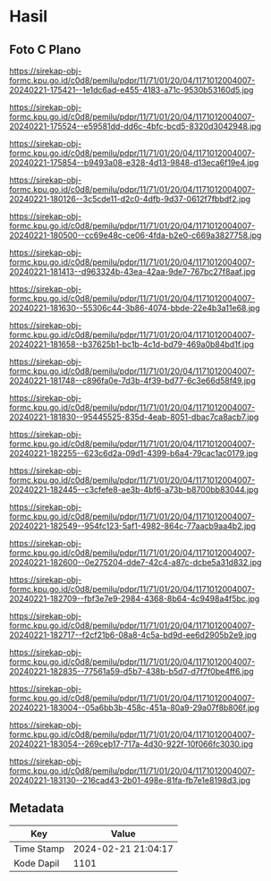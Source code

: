 # Hasil

## Foto C Plano

https://sirekap-obj-formc.kpu.go.id/c0d8/pemilu/pdpr/11/71/01/20/04/1171012004007-20240221-175421--1e1dc6ad-e455-4183-a71c-9530b53160d5.jpg

https://sirekap-obj-formc.kpu.go.id/c0d8/pemilu/pdpr/11/71/01/20/04/1171012004007-20240221-175524--e59581dd-dd6c-4bfc-bcd5-8320d3042948.jpg

https://sirekap-obj-formc.kpu.go.id/c0d8/pemilu/pdpr/11/71/01/20/04/1171012004007-20240221-175854--b9493a08-e328-4d13-9848-d13eca6f19e4.jpg

https://sirekap-obj-formc.kpu.go.id/c0d8/pemilu/pdpr/11/71/01/20/04/1171012004007-20240221-180126--3c5cde11-d2c0-4dfb-9d37-0612f7fbbdf2.jpg

https://sirekap-obj-formc.kpu.go.id/c0d8/pemilu/pdpr/11/71/01/20/04/1171012004007-20240221-180500--cc69e48c-ce06-4fda-b2e0-c669a3827758.jpg

https://sirekap-obj-formc.kpu.go.id/c0d8/pemilu/pdpr/11/71/01/20/04/1171012004007-20240221-181413--d963324b-43ea-42aa-9de7-767bc27f8aaf.jpg

https://sirekap-obj-formc.kpu.go.id/c0d8/pemilu/pdpr/11/71/01/20/04/1171012004007-20240221-181630--55306c44-3b86-4074-bbde-22e4b3a11e68.jpg

https://sirekap-obj-formc.kpu.go.id/c0d8/pemilu/pdpr/11/71/01/20/04/1171012004007-20240221-181658--b37625b1-bc1b-4c1d-bd79-469a0b84bd1f.jpg

https://sirekap-obj-formc.kpu.go.id/c0d8/pemilu/pdpr/11/71/01/20/04/1171012004007-20240221-181748--c896fa0e-7d3b-4f39-bd77-6c3e66d58f49.jpg

https://sirekap-obj-formc.kpu.go.id/c0d8/pemilu/pdpr/11/71/01/20/04/1171012004007-20240221-181830--95445525-835d-4eab-8051-dbac7ca8acb7.jpg

https://sirekap-obj-formc.kpu.go.id/c0d8/pemilu/pdpr/11/71/01/20/04/1171012004007-20240221-182255--623c6d2a-09d1-4399-b6a4-79cac1ac0179.jpg

https://sirekap-obj-formc.kpu.go.id/c0d8/pemilu/pdpr/11/71/01/20/04/1171012004007-20240221-182445--c3cfefe8-ae3b-4bf6-a73b-b8700bb83044.jpg

https://sirekap-obj-formc.kpu.go.id/c0d8/pemilu/pdpr/11/71/01/20/04/1171012004007-20240221-182549--954fc123-5af1-4982-864c-77aacb9aa4b2.jpg

https://sirekap-obj-formc.kpu.go.id/c0d8/pemilu/pdpr/11/71/01/20/04/1171012004007-20240221-182600--0e275204-dde7-42c4-a87c-dcbe5a31d832.jpg

https://sirekap-obj-formc.kpu.go.id/c0d8/pemilu/pdpr/11/71/01/20/04/1171012004007-20240221-182709--fbf3e7e9-2984-4368-8b64-4c9498a4f5bc.jpg

https://sirekap-obj-formc.kpu.go.id/c0d8/pemilu/pdpr/11/71/01/20/04/1171012004007-20240221-182717--f2cf21b6-08a8-4c5a-bd9d-ee6d2905b2e9.jpg

https://sirekap-obj-formc.kpu.go.id/c0d8/pemilu/pdpr/11/71/01/20/04/1171012004007-20240221-182835--77561a59-d5b7-438b-b5d7-d7f7f0be4ff6.jpg

https://sirekap-obj-formc.kpu.go.id/c0d8/pemilu/pdpr/11/71/01/20/04/1171012004007-20240221-183004--05a6bb3b-458c-451a-80a9-29a07f8b806f.jpg

https://sirekap-obj-formc.kpu.go.id/c0d8/pemilu/pdpr/11/71/01/20/04/1171012004007-20240221-183054--269ceb17-717a-4d30-922f-10f066fc3030.jpg

https://sirekap-obj-formc.kpu.go.id/c0d8/pemilu/pdpr/11/71/01/20/04/1171012004007-20240221-183130--216cad43-2b01-498e-81fa-fb7e1e8198d3.jpg


## Metadata

| Key        | Value               |
| ---------- | ------------------- |
| Time Stamp | 2024-02-21 21:04:17 |
| Kode Dapil | 1101                |



